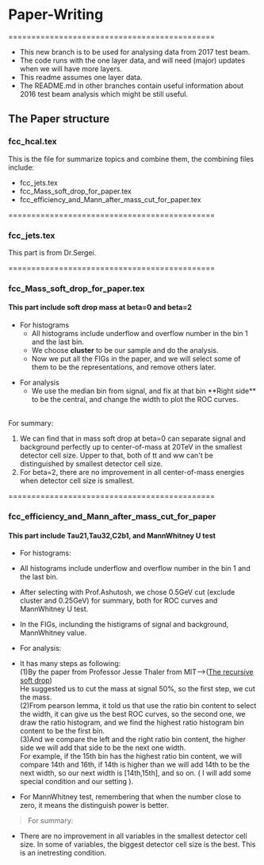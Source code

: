 
# Paper-Writing

=============================================
* This new branch is to be used for analysing data from 2017 test beam. 
* The code runs with the one layer data, and will need (major) updates when we will have more layers. 
* This readme assumes one layer data.
* The README.md in other branches contain useful information about 2016 test beam analysis which might be still useful.

## The Paper structure

### fcc_hcal.tex
This is the file for summarize topics and combine them, the combining files include:<br />
* fcc_jets.tex<br />
* fcc_Mass_soft_drop_for_paper.tex<br />
* fcc_efficiency_and_Mann_after_mass_cut_for_paper.tex<br />

=============================================
### fcc_jets.tex
This part is from Dr.Sergei.<br />

=============================================
### fcc_Mass_soft_drop_for_paper.tex 
#### This part include soft drop mass at beta=0 and beta=2 
<ul>
<li>For histograms
<ul>
<li>All histograms include underflow and overflow number in the bin 1 and the last bin.</li>
<li>We choose <strong>cluster</strong> to be our sample and do the analysis.</li>
<li>Now we put all the FIGs in the paper, and we will select some of them to be the representations, and remove others later.</li>
</ul>
</li>
</ul>

<ul>
<li>For analysis
<ul>
<li>We use the median bin from signal, and fix at that bin **Right side** to be the central, and change the width to plot the ROC curves.
</ul>
</li>
</ul>
<br />
For summary:<br />
<ol>
<li>We can find that in mass soft drop at beta=0 can separate signal and background perfectly up to center-of-mass at 20TeV in the smallest detector cell size. Upper to that, both of tt and ww can't be distinguished by smallest detector cell size.</li>
<li>For beta=2, there are no improvement in all center-of-mass energies when detector cell size is smallest.</li>
</ol>
 
=============================================
### fcc_efficiency_and_Mann_after_mass_cut_for_paper
#### This part include Tau21,Tau32,C2b1, and MannWhitney U test
* For histograms:<br />
 *  All histograms include underflow and overflow number in the bin 1 and the last bin.<br />
 *  After selecting with Prof.Ashutosh, we chose 0.5GeV cut (exclude cluster and 0.25GeV) for summary, both for ROC curves and MannWhitney U test.<br />
 *  In the FIGs, inclunding the histigrams of signal and background, MannWhitney value.<br />

* For analysis:<br />
 *  It has many steps as following:<br />
 (1)By the paper from Professor Jesse Thaler from MIT-->([The recursive soft drop](https://link.springer.com/content/pdf/10.1007%2FJHEP06%282018%29093.pdf))<br />
  He suggested us to cut the mass at signal 50%, so the first step, we cut the mass.<br />
 (2)From pearson lemma, it told us that use the ratio bin content to select the width, it can give us the best ROC curves, so the second one, we draw the ratio histogram, and we find the highest ratio histogram bin content to be the first bin.<br />
 (3)And we compare the left and the right ratio bin content, the higher side we will add that side to be the next one width. <br />
  For example, if the 15th bin has the highest ratio bin content, we will compare 14th and 16th, if 14th is higher than we will add 14th to be the next width, so our next width is [14th,15th], and so on. ( I will add some special condition and our setting ).

* For MannWhitney test, remembering that when the number close to zero, it means the distinguish power is better.<br />

>For summary:<br />
* There are no improvement in all variables in the smallest detector cell size. In some of variables, the biggest detector cell size is the best. This is an inetresting condition.<br />



